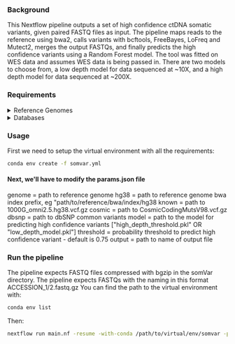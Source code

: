 
### Background
This Nextflow pipeline outputs a set of high confidence ctDNA somatic variants, given paired FASTQ files as input. The pipeline maps reads to the reference using bwa2, calls variants with bcftools, FreeBayes, LoFreq and Mutect2, merges the output FASTQs, and finally predicts the high confidence variants using a Random Forest model. The tool was fitted on WES data and assumes WES data is being passed in. There are two models to choose from, a low depth model for data sequenced at ~10X, and a high depth model for data sequenced at ~200X. 

### Requirements

<details>
<summary>Reference Genomes</summary>

 - 1x GRCh38 reference genome, compressed with bgzip.This genome must be indexed with bwa2, and samtools faidx & we'll need a dictionary created with gatk CreateSequenceDictionary. GATK, samtools and bwa2 will be installed in the virtual environment further on!

 - 1x uncompressed GRCh38 reference genome. The uncompressed genome will also need to be indexed with gatk CreateSequenceDictionary dict and samtools faidx
</details>

<details>
<summary>Databases</summary>

 - 1000G_omni2.5.hg38.vcf.gz

 - CosmicCodingMutsV98.vcf.gz

 - dbSNP common variants vcf
</details>

### Usage
First we need to setup the virtual environment with all the requirements:

```bash
conda env create -f somvar.yml
```

#### Next, we'll have to modify the params.json file
genome = path to reference genome 
hg38 = path to reference genome bwa index prefix, eg "path/to/reference/bwa/index/hg38
known = path to 1000G_omni2.5.hg38.vcf.gz
cosmic = path to CosmicCodingMutsV98.vcf.gz
dbsnp = path to dbSNP common variants
model = path to the model for predicting high confidence variants  ["high_depth_threshold.pkl" OR "low_depth_model.pkl"]
threshold = probability threshold to predict high confidence variant - default is 0.75
output = path to name of output file 

### Run the pipeline

The pipeline expects FASTQ files compressed with bgzip in the somVar directory. 
The pipeline expects FASTQs with the naming in this format ACCESSION_1/2.fastq.gz
You can find the path to the virtual environment with:

```bash
conda env list
```
Then:
```bash
nextflow run main.nf -resume -with-conda /path/to/virtual/env/somvar -params-file params.json --f1 SRR000000_1.fastq.gz --f2 SRR000000_2.fastq.gz
```